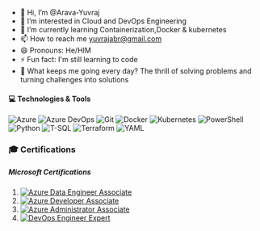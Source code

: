 - 👋 Hi, I’m @Arava-Yuvraj
- 👀 I’m interested in Cloud and DevOps Engineering
- 🌱 I’m currently learning Containerization,Docker & kubernetes
- 📫 How to reach me yuvrajabr@gmail.com
- 😄 Pronouns: He/HIM
- ⚡ Fun fact: I'm still learning to code
- 🚀 What keeps me going every day? The thrill of solving problems and turning challenges into solutions

  
#### 💻 Technologies & Tools

![Azure](https://img.shields.io/badge/Azure-0078D4?style=for-the-badge&logo=microsoft-azure&logoColor=white)
![Azure DevOps](https://img.shields.io/badge/Azure%20DevOps-0078D7?style=for-the-badge&logo=azure-devops&logoColor=white)
![Git](https://img.shields.io/badge/Git-F05032?style=for-the-badge&logo=git&logoColor=white)
![Docker](https://img.shields.io/badge/Docker-2496ED?style=for-the-badge&logo=docker&logoColor=white)
![Kubernetes](https://img.shields.io/badge/Kubernetes-326CE5?style=for-the-badge&logo=kubernetes&logoColor=white)
![PowerShell](https://img.shields.io/badge/PowerShell-5391FE?style=for-the-badge&logo=powershell&logoColor=white)
![Python](https://img.shields.io/badge/Python-3776AB?style=for-the-badge&logo=python&logoColor=white)
![T-SQL](https://img.shields.io/badge/T--SQL-CC2927?style=for-the-badge&logo=microsoft-sql-server&logoColor=white)
![Terraform](https://img.shields.io/badge/Terraform-623CE4?style=for-the-badge&logo=terraform&logoColor=white)
![YAML](https://img.shields.io/badge/YAML-CB171E?style=for-the-badge&logo=yaml&logoColor=white)

### 🎓 Certifications
##### Microsoft Certifications

1. [![Azure Data Engineer Associate](https://img.shields.io/badge/Azure-Data%20Engineer%20Associate-0078D4?style=for-the-badge&logo=microsoft-azure&logoColor=white)](https://learn.microsoft.com/api/credentials/share/en-us/YuvrajA-9134/E35251475016D20B?sharingId=1FECD0D9BC946356)  
2. [![Azure Developer Associate](https://img.shields.io/badge/Azure-Developer%20Associate-0078D4?style=for-the-badge&logo=microsoft-azure&logoColor=white)](https://learn.microsoft.com/api/credentials/share/en-us/YuvrajA-9134/913DA325BC4E1F70?sharingId=1FECD0D9BC946356)  
3. [![Azure Administrator Associate](https://img.shields.io/badge/Azure-Administrator%20Associate-0078D4?style=for-the-badge&logo=microsoft-azure&logoColor=white)](https://learn.microsoft.com/api/credentials/share/en-us/YuvrajA-9134/EE3D36D39EEF70CC?sharingId=1FECD0D9BC946356)  
4. [![DevOps Engineer Expert](https://img.shields.io/badge/Azure-DevOps%20Engineer%20Expert-0078D4?style=for-the-badge&logo=microsoft-azure&logoColor=white)](https://learn.microsoft.com/api/credentials/share/en-us/YuvrajA-9134/44C2B254633B3000?sharingId=1FECD0D9BC946356)
